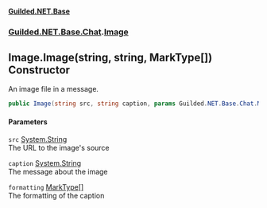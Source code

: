 #### [Guilded.NET.Base](Guilded_NET_Base.md 'Guilded.NET.Base')
### [Guilded.NET.Base.Chat](Guilded_NET_Base.md#Guilded_NET_Base_Chat 'Guilded.NET.Base.Chat').[Image](Image.md 'Guilded.NET.Base.Chat.Image')
## Image.Image(string, string, MarkType[]) Constructor
An image file in a message.  
```csharp
public Image(string src, string caption, params Guilded.NET.Base.Chat.MarkType[] formatting);
```
#### Parameters
<a name='Guilded_NET_Base_Chat_Image_Image(string_string_Guilded_NET_Base_Chat_MarkType__)_src'></a>
`src` [System.String](https://docs.microsoft.com/en-us/dotnet/api/System.String 'System.String')  
The URL to the image's source
  
<a name='Guilded_NET_Base_Chat_Image_Image(string_string_Guilded_NET_Base_Chat_MarkType__)_caption'></a>
`caption` [System.String](https://docs.microsoft.com/en-us/dotnet/api/System.String 'System.String')  
The message about the image
  
<a name='Guilded_NET_Base_Chat_Image_Image(string_string_Guilded_NET_Base_Chat_MarkType__)_formatting'></a>
`formatting` [MarkType](MarkType.md 'Guilded.NET.Base.Chat.MarkType')[[]](https://docs.microsoft.com/en-us/dotnet/api/System.Array 'System.Array')  
The formatting of the caption
  
